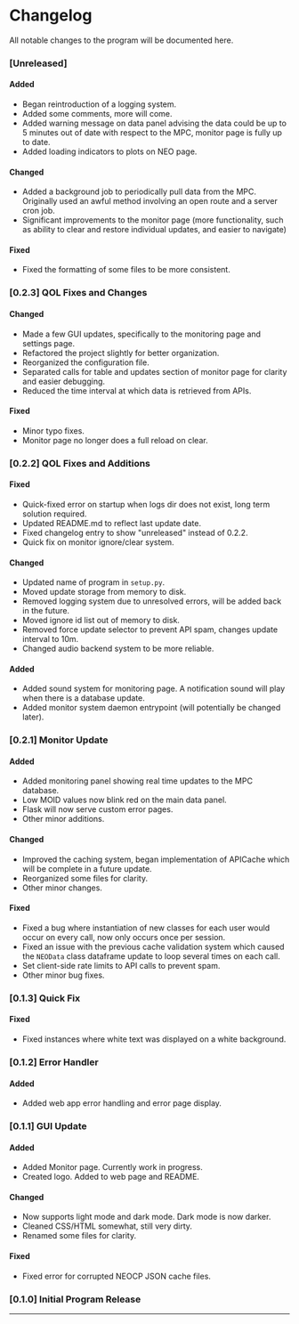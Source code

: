 # Changelog

All notable changes to the program will be documented here.

### [Unreleased]

#### Added
- Began reintroduction of a logging system.
- Added some comments, more will come.
- Added warning message on data panel advising the data could be up to 5 minutes out of date with respect to the MPC, monitor page is fully up to date.
- Added loading indicators to plots on NEO page.

#### Changed
- Added a background job to periodically pull data from the MPC. Originally used an awful method involving an open route and a server cron job.
- Significant improvements to the monitor page (more functionality, such as ability to clear and restore individual updates, and easier to navigate)

#### Fixed
- Fixed the formatting of some files to be more consistent.

### [0.2.3] QOL Fixes and Changes

#### Changed
- Made a few GUI updates, specifically to the monitoring page and settings page.
- Refactored the project slightly for better organization.
- Reorganized the configuration file.
- Separated calls for table and updates section of monitor page for clarity and easier debugging.
- Reduced the time interval at which data is retrieved from APIs.

#### Fixed
- Minor typo fixes.
- Monitor page no longer does a full reload on clear.

### [0.2.2] QOL Fixes and Additions

#### Fixed

- Quick-fixed error on startup when logs dir does not exist, long term solution required.
- Updated README.md to reflect last update date.
- Fixed changelog entry to show "unreleased" instead of 0.2.2.
- Quick fix on monitor ignore/clear system.

#### Changed

- Updated name of program in `setup.py`.
- Moved update storage from memory to disk.
- Removed logging system due to unresolved errors, will be added back in the future.
- Moved ignore id list out of memory to disk.
- Removed force update selector to prevent API spam, changes update interval to 10m.
- Changed audio backend system to be more reliable.

#### Added

- Added sound system for monitoring page. A notification sound will play when there is a database update.
- Added monitor system daemon entrypoint (will potentially be changed later).

### [0.2.1] Monitor Update

#### Added

- Added monitoring panel showing real time updates to the MPC database.
- Low MOID values now blink red on the main data panel.
- Flask will now serve custom error pages.
- Other minor additions.

#### Changed

- Improved the caching system, began implementation of APICache which will be complete in a future update.
- Reorganized some files for clarity.
- Other minor changes.

#### Fixed

- Fixed a bug where instantiation of new classes for each user would occur on every call, now only occurs once per session.
- Fixed an issue with the previous cache validation system which caused the `NEOData` class dataframe update to loop several times on each call.
- Set client-side rate limits to API calls to prevent spam.
- Other minor bug fixes.

### [0.1.3] Quick Fix

#### Fixed

- Fixed instances where white text was displayed on a white background.

### [0.1.2] Error Handler

#### Added

- Added web app error handling and error page display. 

### [0.1.1] GUI Update

#### Added

- Added Monitor page. Currently work in progress.
- Created logo. Added to web page and README.

#### Changed

- Now supports light mode and dark mode. Dark mode is now darker.
- Cleaned CSS/HTML somewhat, still very dirty.
- Renamed some files for clarity.

#### Fixed

- Fixed error for corrupted NEOCP JSON cache files.

### [0.1.0] Initial Program Release

---